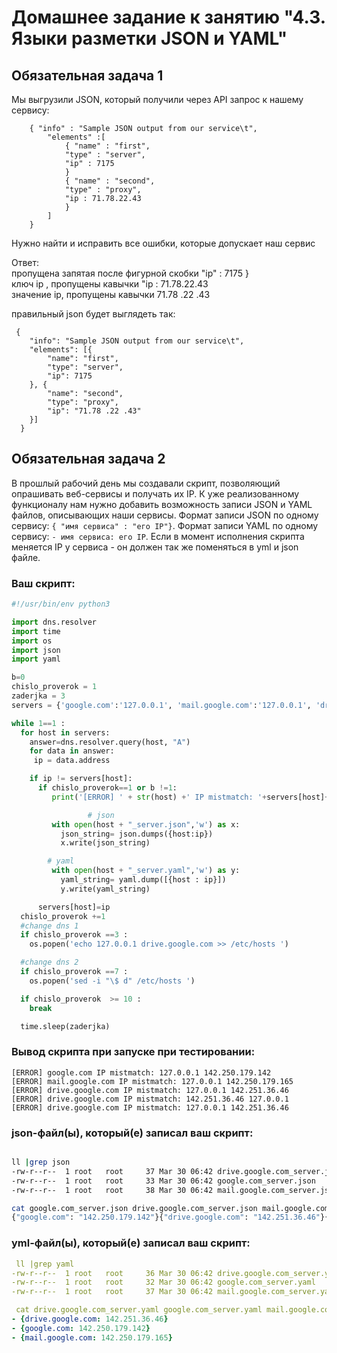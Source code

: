 # Домашнее задание к занятию "4.3. Языки разметки JSON и YAML"


## Обязательная задача 1
Мы выгрузили JSON, который получили через API запрос к нашему сервису:
```
    { "info" : "Sample JSON output from our service\t",
        "elements" :[
            { "name" : "first",
            "type" : "server",
            "ip" : 7175 
            }
            { "name" : "second",
            "type" : "proxy",
            "ip : 71.78.22.43
            }
        ]
    }
```
  Нужно найти и исправить все ошибки, которые допускает наш сервис
  
  Ответ:</br>
  пропущена запятая после фигурной скобки "ip" : 7175 }</br>
ключ ip , пропущены кавычки "ip : 71.78.22.43</br>
значение ip, пропущены кавычки 71.78 .22 .43</br>

правильный json будет выглядеть так:
```
 {
  	"info": "Sample JSON output from our service\t",
  	"elements": [{
  		"name": "first",
  		"type": "server",
  		"ip": 7175
  	}, {
  		"name": "second",
  		"type": "proxy",
  		"ip": "71.78 .22 .43"
  	}]
  }
```
## Обязательная задача 2
В прошлый рабочий день мы создавали скрипт, позволяющий опрашивать веб-сервисы и получать их IP. К уже реализованному функционалу нам нужно добавить возможность записи JSON и YAML файлов, описывающих наши сервисы. Формат записи JSON по одному сервису: `{ "имя сервиса" : "его IP"}`. Формат записи YAML по одному сервису: `- имя сервиса: его IP`. Если в момент исполнения скрипта меняется IP у сервиса - он должен так же поменяться в yml и json файле.

### Ваш скрипт:
```python
#!/usr/bin/env python3

import dns.resolver
import time
import os
import json
import yaml

b=0
chislo_proverok = 1
zaderjka = 3
servers = {'google.com':'127.0.0.1', 'mail.google.com':'127.0.0.1', 'drive.google.com':'127.0.0.1'}

while 1==1 :
  for host in servers:
    answer=dns.resolver.query(host, "A")
    for data in answer:
     ip = data.address

    if ip != servers[host]:
      if chislo_proverok==1 or b !=1:
         print('[ERROR] ' + str(host) +' IP mistmatch: '+servers[host]+' '+ip)

                 # json
         with open(host + "_server.json",'w') as x:
           json_string= json.dumps({host:ip})
           x.write(json_string)

        # yaml
         with open(host + "_server.yaml",'w') as y:
           yaml_string= yaml.dump([{host : ip}])
           y.write(yaml_string)

      servers[host]=ip
  chislo_proverok +=1
  #change dns 1
  if chislo_proverok ==3 :
    os.popen('echo 127.0.0.1 drive.google.com >> /etc/hosts ')

  #change dns 2
  if chislo_proverok ==7 :
    os.popen('sed -i "\$ d" /etc/hosts ')

  if chislo_proverok  >= 10 :
    break

  time.sleep(zaderjka)

```

### Вывод скрипта при запуске при тестировании:
```
[ERROR] google.com IP mistmatch: 127.0.0.1 142.250.179.142
[ERROR] mail.google.com IP mistmatch: 127.0.0.1 142.250.179.165
[ERROR] drive.google.com IP mistmatch: 127.0.0.1 142.251.36.46
[ERROR] drive.google.com IP mistmatch: 142.251.36.46 127.0.0.1
[ERROR] drive.google.com IP mistmatch: 127.0.0.1 142.251.36.46
```

### json-файл(ы), который(е) записал ваш скрипт:
```bash

ll |grep json
-rw-r--r--  1 root   root     37 Mar 30 06:42 drive.google.com_server.json
-rw-r--r--  1 root   root     33 Mar 30 06:42 google.com_server.json
-rw-r--r--  1 root   root     38 Mar 30 06:42 mail.google.com_server.json

cat google.com_server.json drive.google.com_server.json mail.google.com_server.json
{"google.com": "142.250.179.142"}{"drive.google.com": "142.251.36.46"}{"mail.google.com": "142.250.179.165"}
```

### yml-файл(ы), который(е) записал ваш скрипт:
```yaml
 ll |grep yaml
-rw-r--r--  1 root   root     36 Mar 30 06:42 drive.google.com_server.yaml
-rw-r--r--  1 root   root     32 Mar 30 06:42 google.com_server.yaml
-rw-r--r--  1 root   root     37 Mar 30 06:42 mail.google.com_server.yaml

 cat drive.google.com_server.yaml google.com_server.yaml mail.google.com_server.yaml
- {drive.google.com: 142.251.36.46}
- {google.com: 142.250.179.142}
- {mail.google.com: 142.250.179.165}
```
